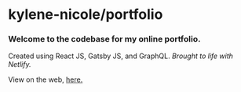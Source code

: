 # kylene-nicole/portfolio

### Welcome to the codebase for my online portfolio. 
Created using React JS, Gatsby JS, and GraphQL. *Brought to life with Netlify.*

View on the web, [here.](www.kylene.dev)
